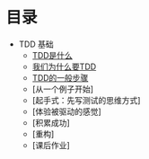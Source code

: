 # 目录

- TDD 基础
  - [TDD是什么](section-1/what-is-tdd.md)
  - [我们为什么要TDD](section-1/why-should-we-tdd.md)
  - [TDD的一般步骤](section-1/regular-process-of-tdd.md)
  - [从一个例子开始]
  - [起手式：先写测试的思维方式]
  - [体验被驱动的感觉]
  - [积累成功]
  - [重构]
  - [课后作业]